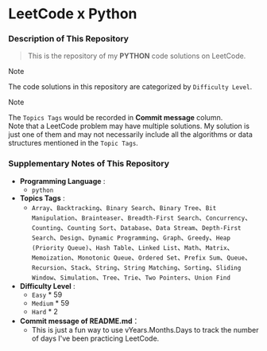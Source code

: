 # LeetCode x Python

### Description of This Repository
> This is the repository of my **PYTHON** code solutions on LeetCode.

> [!NOTE] 
> The code solutions in this repository are categorized by `Difficulty Level`.

> [!NOTE]
> The `Topics Tags` would be recorded in **Commit message** column.<br>
> Note that a LeetCode problem may have multiple solutions. My solution is just one of them and may not necessarily include all the algorithms or data structures mentioned in the `Topic Tags`.

### Supplementary Notes of This Repository
- **Programming Language** :
  - `python`
- **Topics Tags** :
  - `Array`、`Backtracking`、`Binary Search`、`Binary Tree`、`Bit Manipulation`、`Brainteaser`、`Breadth-First Search`、`Concurrency`、`Counting`、`Counting Sort`、`Database`、`Data Stream`、`Depth-First Search`、`Design`、`Dynamic Programming`、`Graph`、`Greedy`、`Heap (Priority Queue)`、`Hash Table`、`Linked List`、`Math`、`Matrix`、`Memoization`、`Monotonic Queue`、`Ordered Set`、`Prefix Sum`、`Queue`、`Recursion`、`Stack`、`String`、`String Matching`、`Sorting`、`Sliding Window`、`Simulation`、`Tree`、`Trie`、`Two Pointers`、`Union Find`
- **Difficulty Level** :
  - `Easy` * 59
  - `Medium` * 59
  - `Hard` * 2
- **Commit message of README.md**：
  - This is just a fun way to use vYears.Months.Days to track the number of days I've been practicing LeetCode.
